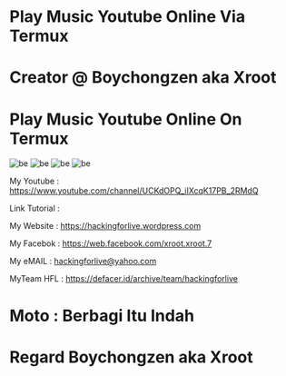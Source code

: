 # Play Music Youtube Online Via Termux

# Creator @ Boychongzen aka Xroot

# Play Music Youtube Online On Termux  
![be](https://raw.githubusercontent.com/boychongzen18/mps-youtube-music-online/master/mpsyt.jpg)
![be](https://raw.githubusercontent.com/boychongzen18/mps-youtube-music-online/master/mpsyt1.jpg)
![be](https://raw.githubusercontent.com/boychongzen18/mps-youtube-music-online/master/mpsyt2.jpg)
![be](https://raw.githubusercontent.com/boychongzen18/mps-youtube-music-online/master/mpsyt3.jpg)


My Youtube    : https://www.youtube.com/channel/UCKdOPQ_iIXcqK17PB_2RMdQ

Link Tutorial : 

My Website    : https://hackingforlive.wordpress.com

My Facebok    : https://web.facebook.com/xroot.xroot.7

My eMAIL      : hackingforlive@yahoo.com

MyTeam HFL    : https://defacer.id/archive/team/hackingforlive

# Moto : Berbagi Itu Indah

# Regard Boychongzen aka Xroot
